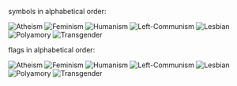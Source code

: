 symbols in alphabetical order:

![Atheism](maddiethedinosaur.github.io/images/symbols/atheist.png)
![Feminism](maddiethedinosaur.github.io/images/symbols/feminist.png)
![Humanism](maddiethedinosaur.github.io/images/symbols/humanist.png)
![Left-Communism](maddiethedinosaur.github.io/images/symbols/left-communist.png)
![Lesbian](maddiethedinosaur.github.io/images/symbols/lesbian.png)
![Polyamory](maddiethedinosaur.github.io/images/symbols/polyamorous.png)
![Transgender](maddiethedinosaur.github.io/images/symbols/transgender.png)

flags in alphabetical order:

![Atheism](maddiethedinosaur.github.io/images/flags/atheist.png)
![Feminism](maddiethedinosaur.github.io/images/flags/feminist.png)
![Humanism](maddiethedinosaur.github.io/images/flags/humanist.png)
![Left-Communism](maddiethedinosaur.github.io/images/flags/left-communist.png)
![Lesbian](maddiethedinosaur.github.io/images/flags/lesbian.png)
![Polyamory](maddiethedinosaur.github.io/images/flags/polyamorous.png)
![Transgender](maddiethedinosaur.github.io/images/flags/transgender.png)
